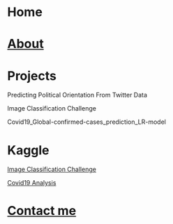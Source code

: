 # Home

# [About](https://github.com/grvaries001/grvaries001.github.io/tree/master/About.md)



# Projects

Predicting Political Orientation From Twitter Data

Image Classification Challenge

Covid19_Global-confirmed-cases_prediction_LR-model


# Kaggle

[Image Classification Challenge](https://www.kaggle.com/grvaries001/image-classification-challenge?scriptVersionId=41451839)

[Covid19 Analysis](https://www.kaggle.com/grvaries001/covid19-global-confirmed-cases-prediction-lr-model)


# [Contact me](grv.aries001@gmail.com)
